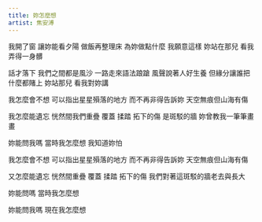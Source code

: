 ```yaml
---
title: 妳怎麼想
artist: 焦安溥
---
```

我開了窗 讓妳能看夕陽
做飯再整理床
為妳做點什麼 我願意這樣
妳站在那兒
看我弄得一身髒

話才落下
我們之間都是風沙 一路走來語法踉蹌
風聲說著人好生養 但緣分讓誰把什麼都賭上
妳站那兒 看我對妳講

我怎麼會不想
可以指出星星殞落的地方
而不再非得告訴妳
天空無痕但山海有傷

我怎麼能遺忘
恍然間我們重疊 覆蓋
揉踏 拓下的傷
是斑駁的牆
妳曾教我一筆筆畫畫

妳能問我嗎
當時我怎麼想
我知道妳怕

我怎麼會不想
可以指出星星殞落的地方
而不再非得告訴妳
天空無痕但山海有傷

又怎麼能遺忘
恍然間重疊 覆蓋
揉踏 拓下的傷
我們對著這斑駁的牆老去與長大

妳能問嗎
當時我怎麼想

妳能問我嗎
現在我怎麼想